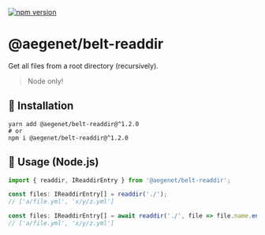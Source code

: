 [![npm version](https://img.shields.io/npm/v/@aegenet/belt-readdir.svg)](https://www.npmjs.com/package/@aegenet/belt-readdir)
<br>

# @aegenet/belt-readdir

Get all files from a root directory (recursively).

> Node only!

## 💾 Installation

```shell
yarn add @aegenet/belt-readdir@^1.2.0
# or
npm i @aegenet/belt-readdir@^1.2.0
```

## 📝 Usage (Node.js)

```typescript
import { readdir, IReaddirEntry } from '@aegenet/belt-readdir';

const files: IReaddirEntry[] = readdir('./');
// ['a/file.yml', 'x/y/z.yml']
```

```typescript
const files: IReaddirEntry[] = await readdir('./', file => file.name.endsWith('.yml'));
// ['a/file.yml', 'x/y/z.yml']
```